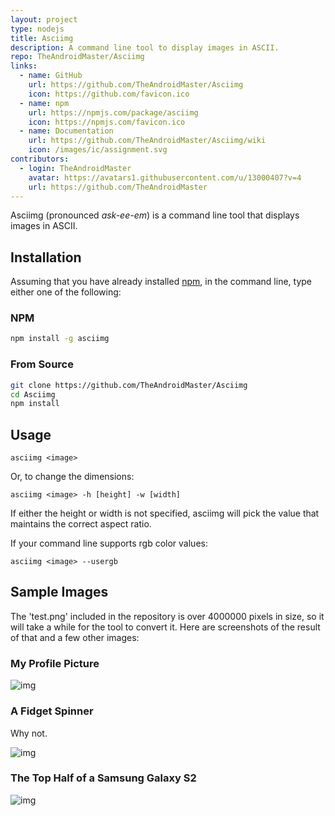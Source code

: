 ```yaml
---
layout: project
type: nodejs
title: Asciimg
description: A command line tool to display images in ASCII.
repo: TheAndroidMaster/Asciimg
links:
  - name: GitHub
    url: https://github.com/TheAndroidMaster/Asciimg
    icon: https://github.com/favicon.ico
  - name: npm
    url: https://npmjs.com/package/asciimg
    icon: https://npmjs.com/favicon.ico
  - name: Documentation
    url: https://github.com/TheAndroidMaster/Asciimg/wiki
    icon: /images/ic/assignment.svg
contributors:
  - login: TheAndroidMaster
    avatar: https://avatars1.githubusercontent.com/u/13000407?v=4
    url: https://github.com/TheAndroidMaster
---
```


Asciimg (pronounced _ask-ee-em_) is a command line tool that displays images in ASCII.

## Installation

Assuming that you have already installed [npm](https://www.npmjs.com/), in the command line, type either one of the following:

### NPM

```bash
npm install -g asciimg
```

### From Source

```bash
git clone https://github.com/TheAndroidMaster/Asciimg
cd Asciimg
npm install
```

## Usage

```
asciimg <image>
```

Or, to change the dimensions:

```
asciimg <image> -h [height] -w [width]
```

If either the height or width is not specified, asciimg will pick the value that maintains the correct aspect ratio.

If your command line supports rgb color values:

```
asciimg <image> --usergb
```

## Sample Images

The 'test.png' included in the repository is over 4000000 pixels in size, so it will take a while for the tool to convert it. Here are screenshots of the result of that and a few other images:

### My Profile Picture
![img](https://raw.githubusercontent.com/TheAndroidMaster/TheAndroidMaster.github.io/master/images/screenshots/Asciimg-Me.png)

### A Fidget Spinner
Why not.

![img](https://raw.githubusercontent.com/TheAndroidMaster/TheAndroidMaster.github.io/master/images/screenshots/Asciimg-FidgetSpinner.png)

### The Top Half of a Samsung Galaxy S2
![img](https://raw.githubusercontent.com/TheAndroidMaster/TheAndroidMaster.github.io/master/images/screenshots/Asciimg-GalaxyS2.png)
